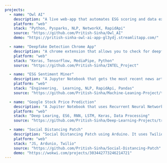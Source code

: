 ```yaml
---
projects:
  - name: "Owl AI"
    description: "A live web-app that automates ESG scoring and data exctraction using python backend. A great way to visualize your data according to your needs."
    platform: "web"
    stack: "Python, Pysparks, NLP, NetworkX, RapidApi"
    source: "https://github.com/Pritish-Sinha/Owl_AI"
    demo: "https://pritish-sinha-owl-ai-app-gl3ydj.streamlitapp.com/"

  - name: "Deepfake Detection Chrome App"
    description: "A chrome extension that allows you to check for deepfake while surfing over video channels. A convolutional neural network is trained to detect deepfakes. It uses Modzy Api."
    platform: "web"
    stack: "Keras, TensorFlow, MediaPipe, Python"
    source: "https://github.com/Pritish-Sinha/INTEL_Project"

  - name: "ESG Sentiment Miner"
    description: "A Jupyter Notebook that gets the most recent news articles about a company and applies sentiment analysis to mine for an ESG score when given a ticker."
    platform: "web"
    stack: "Engineering,  Learning, NLP, RapidApi, Pandas"
    source: "https://github.com/Pritish-Sinha/Machine-Leaning-Project/tree/main/ESG_Sentiment_Mining"

  - name: "Google Stock Price Prediction"
    description: "A Jupiter Notebook that uses Recurrent Neural Network (RNN) and Long Short-Term Memory (LSTM) to predict the stock prices of Google."
    platform: "web"
    stack: "Deep Learing, ES6, RNN, LSTM, Keras, Data Processing"
    source: "https://github.com/Pritish-Sinha/Deep-Learning-Projects/tree/main/Google_Stock_Price_Prediction%20%5BRNN%20%E2%81%84%20LSTM%5D"

  - name: "Social Distancing Patch"
    description: "Social Distancing Patch using Arduino. It uses Twilio API to alert user of quarantined location and potential infected visits according to arogya setu data."
    platform: "web"
    stack: "JS, Ardunio, Twilio"
    source: "https://github.com/Pritish-Sinha/Social-Distancing-Patch"
    demo: "https://wokwi.com/projects/303442773246214721"
---
```

